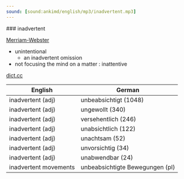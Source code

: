 ```yaml
---
sound: [sound:ankimd/english/mp3/inadvertent.mp3]
---
```


\### inadvertent

[Merriam-Webster](https://www.merriam-webster.com/dictionary/inadvertent)

- unintentional
    - an inadvertent omission
- not focusing the mind on a matter : inattentive

[dict.cc](https://www.dict.cc/inadvertent)

| English        | German       |
| -------------- | ------------ |
| inadvertent (adj) | unbeabsichtigt (1048) |
| inadvertent (adj) | ungewollt (340) |
| inadvertent (adj) | versehentlich (246) |
| inadvertent (adj) | unabsichtlich (122) |
| inadvertent (adj) | unachtsam (52) |
| inadvertent (adj) | unvorsichtig (34) |
| inadvertent (adj) | unabwendbar (24) |
| inadvertent movements | unbeabsichtigte Bewegungen (pl) |
